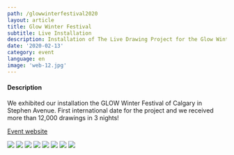 ```yaml
---
path: /glowwinterfestival2020
layout: article
title: Glow Winter Festival
subtitle: Live Installation
description: Installation of The Live Drawing Project for the Glow Winter Festival of Calgary, Alberta, Canada
date: '2020-02-13'
category: event
language: en
image: 'web-12.jpg'
---
```


#### Description

We exhibited our installation the GLOW Winter Festival of Calgary in Stephen Avenue. First international date for the project and we received more than 12,000 drawings in 3 nights!

[Event website](https://glowyyc.com/)

<photo-grid>
<img src="web-3.jpg"/>
<img src="web-5.jpg"/>
<img src="web-6.jpg"/>
<img src="web-1.jpg"/>
<img src="web-2.jpg"/>
<img src="web-7.jpg"/>
<img src="web-11.jpg"/>
<img src="web-12.jpg"/>
</photo-grid>
